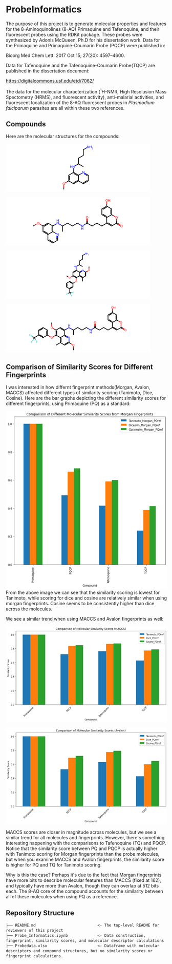 # ProbeInformatics

The purpose of this project is to generate molecular properties and features for the 8-Aminoquinolines (8-AQ) Primaquine and Tafenoquine, and their fluorescent probes using the RDKit package. These probes were synthesized by Adonis McQueen, Ph.D for his dissertation work. Data for the Primaquine and Primaquine-Coumarin Probe (PQCP) were published in:

Bioorg Med Chem Lett. 2017 Oct 15; 27(20): 4597–4600.

Data for Tafenoquine and the Tafenoquine-Coumarin Probe(TQCP) are published in the dissertation document:

https://digitalcommons.usf.edu/etd/7062/

The data for the molecular characterization (<sup>1</sup>H-NMR, High Resolusion Mass Spectometry (HRMS), and fluorescent activity), anti-malarial activities, and fluorescent localization of the 8-AQ fluorescent probes in *Plasmodium falciparum* parasites are all within these two references.

## Compounds

Here are the molecular structures for the compounds:

![Primaquine](Probe_informatics_files/Probe_informatics_7_0.png)

![PQCP](Probe_informatics_files/Probe_informatics_9_0.png)

![Tafenoquine](Probe_informatics_files/Probe_informatics_8_0.png)

![TQCP](Probe_informatics_files/Probe_informatics_10_0.png)

## Comparison of Similarity Scores for Different Fingerprints

I was interested in how differnt fingerprint methods(Morgan, Avalon, MACCS) affected different types of similarity scoring (Tanimoto, Dice, Cosine). Here are the bar graphs depicting the different similarity scores for different fingerprints, using Primaquine (PQ) as a standard:

![Similarity Scoring using Morgan fingerprints](Probe_informatics_files/Probe_informatics_77_0.png)
From the above image we can see that the similarity scoring is lowest for Tanimoto, while scoring for dice and cosine are relatively similar when using morgan fingerprints. Cosine seems to be consistently higher than dice across the molecules.

We see a similar trend when using MACCS and Avalon fingerprints as well:

![Similarity Scoring using MACCS](Probe_informatics_files/Probe_informatics_79_0.png)

![similarity Scoring using Avalon](Probe_informatics_files/Probe_informatics_82_0.png)

MACCS scores are closer in magnitude across molecules, but we see a similar trend for all molecules and fingerprints.
However, there's something interesting happening with the comparisons to Tafenoquine (TQ) and PQCP. Notice that the similarity score between PQ and PQCP is actually higher with Tanimoto scoring for Morgan fingerprints than the probe molecules, but when you examine MACCS and Avalon fingerprints, the similarity score is higher for PQ and TQ for Tanimoto scoring.

Why is this the case? Perhaps it's due to the fact that Morgan fingerprints have more bits to describe molecular features than MACCS (fixed at 162), and typically have more than Avalon, though they can overlap at 512 bits each. The 8-AQ core of the compound accounts for the similarity between all of these molecules when using PQ as a reference. 


## Repository Structure

```
├── README.md                           <- The top-level README for reviewers of this project
├── Probe_Informatics.ipynb             <- Data construction, fingerprint, similarity scores, and molecular descriptor calculations
├── Probedata.xlsx                      <- Dataframe with molecular descriptors and compound structures, but no similarity scores or fingerprint calculations.

```
